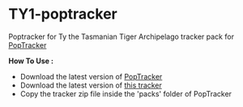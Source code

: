 # TY1-poptracker
Poptracker for Ty the Tasmanian Tiger Archipelago tracker pack for [PopTracker](https://github.com/black-sliver/PopTracker)

**How To Use :**
- Download the latest version of [PopTracker](https://github.com/black-sliver/PopTracker/releases)
- Download the latest version of [this tracker](https://github.com/FyreDay/Ty1-Poptracker/releases)
- Copy the tracker zip file inside the 'packs' folder of PopTracker